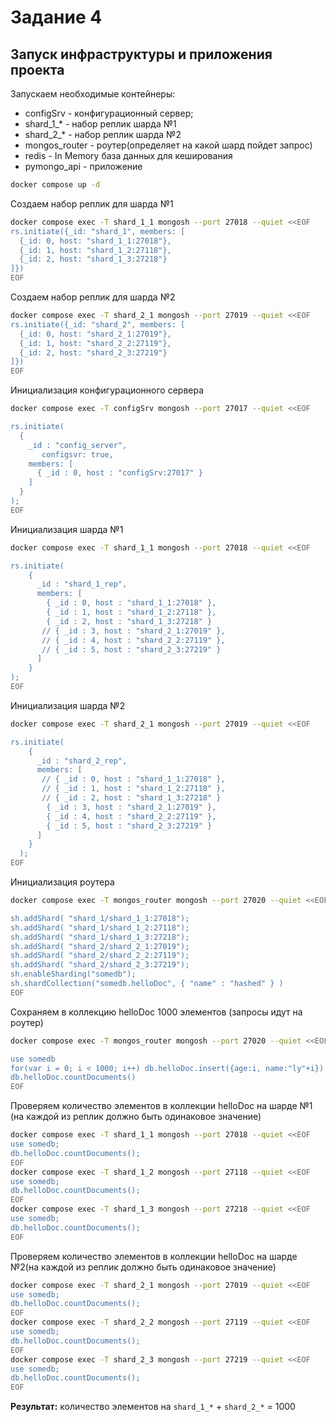 # Задание 4
## Запуск инфраструктуры и приложения проекта

Запускаем необходимые контейнеры: 
- configSrv - конфигурационный сервер;
- shard_1_* - набор реплик шарда №1
- shard_2_* - набор реплик шарда №2
- mongos_router - роутер(определяет на какой шард пойдет запрос)
- redis - In Memory база данных для кеширования
- pymongo_api - приложение
```bash
docker compose up -d
```
Создаем набор реплик для шарда №1
```bash
docker compose exec -T shard_1_1 mongosh --port 27018 --quiet <<EOF
rs.initiate({_id: "shard_1", members: [
  {_id: 0, host: "shard_1_1:27018"},
  {_id: 1, host: "shard_1_2:27118"},
  {_id: 2, host: "shard_1_3:27218"}
]}) 
EOF
```
Создаем набор реплик для шарда №2
```bash
docker compose exec -T shard_2_1 mongosh --port 27019 --quiet <<EOF
rs.initiate({_id: "shard_2", members: [
  {_id: 0, host: "shard_2_1:27019"},
  {_id: 1, host: "shard_2_2:27119"},
  {_id: 2, host: "shard_2_3:27219"}
]}) 
EOF
```
Инициализация конфигурационного сервера
```bash
docker compose exec -T configSrv mongosh --port 27017 --quiet <<EOF

rs.initiate(
  {
    _id : "config_server",
       configsvr: true,
    members: [
      { _id : 0, host : "configSrv:27017" }
    ]
  }
);
EOF
```
Инициализация шарда №1
```bash
docker compose exec -T shard_1_1 mongosh --port 27018 --quiet <<EOF

rs.initiate(
    {
      _id : "shard_1_rep",
      members: [
        { _id : 0, host : "shard_1_1:27018" },
        { _id : 1, host : "shard_1_2:27118" },
        { _id : 2, host : "shard_1_3:27218" }
       // { _id : 3, host : "shard_2_1:27019" },
       // { _id : 4, host : "shard_2_2:27119" },
       // { _id : 5, host : "shard_2_3:27219" }
      ]
    }
);
EOF
```
Инициализация шарда №2
```bash
docker compose exec -T shard_2_1 mongosh --port 27019 --quiet <<EOF

rs.initiate(
    {
      _id : "shard_2_rep",
      members: [
       // { _id : 0, host : "shard_1_1:27018" },
       // { _id : 1, host : "shard_1_2:27118" },
       // { _id : 2, host : "shard_1_3:27218" }
        { _id : 3, host : "shard_2_1:27019" },
        { _id : 4, host : "shard_2_2:27119" },
        { _id : 5, host : "shard_2_3:27219" }
      ]
    }
  );
EOF
```
Инициализация роутера
```bash
docker compose exec -T mongos_router mongosh --port 27020 --quiet <<EOF

sh.addShard( "shard_1/shard_1_1:27018");
sh.addShard( "shard_1/shard_1_2:27118");
sh.addShard( "shard_1/shard_1_3:27218");
sh.addShard( "shard_2/shard_2_1:27019");
sh.addShard( "shard_2/shard_2_2:27119");
sh.addShard( "shard_2/shard_2_3:27219");
sh.enableSharding("somedb");
sh.shardCollection("somedb.helloDoc", { "name" : "hashed" } )
EOF
```

Сохраняем в коллекцию helloDoc 1000 элементов (запросы идут на роутер)
```bash
docker compose exec -T mongos_router mongosh --port 27020 --quiet <<EOF

use somedb
for(var i = 0; i < 1000; i++) db.helloDoc.insert({age:i, name:"ly"+i})
db.helloDoc.countDocuments() 
EOF
```
Проверяем количество элементов в коллекции helloDoc на шарде №1 (на каждой из реплик должно быть одинаковое значение)
```bash
docker compose exec -T shard_1_1 mongosh --port 27018 --quiet <<EOF
use somedb;
db.helloDoc.countDocuments();
EOF
docker compose exec -T shard_1_2 mongosh --port 27118 --quiet <<EOF
use somedb;
db.helloDoc.countDocuments();
EOF
docker compose exec -T shard_1_3 mongosh --port 27218 --quiet <<EOF
use somedb;
db.helloDoc.countDocuments();
EOF
```

Проверяем количество элементов в коллекции helloDoc на шарде №2(на каждой из реплик должно быть одинаковое значение)
```bash
docker compose exec -T shard_2_1 mongosh --port 27019 --quiet <<EOF
use somedb;
db.helloDoc.countDocuments();
EOF
docker compose exec -T shard_2_2 mongosh --port 27119 --quiet <<EOF
use somedb;
db.helloDoc.countDocuments();
EOF
docker compose exec -T shard_2_3 mongosh --port 27219 --quiet <<EOF
use somedb;
db.helloDoc.countDocuments();
EOF
```

**Результат:** количество элементов на `shard_1_*` +  `shard_2_*` = 1000